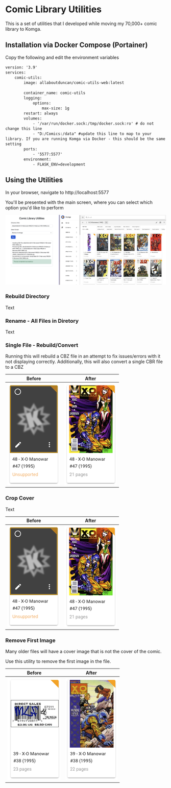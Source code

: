 # Comic Library Utilities
This is a set of utilities that I developed while moving my 70,000+ comic library to Komga.

## Installation via Docker Compose (Portainer)

Copy the following and edit the environment variables

    version: '3.9'
    services:
        comic-utils:
            image: allaboutduncan/comic-utils-web:latest

            container_name: comic-utils
            logging:
                options:
                    max-size: 1g
            restart: always
            volumes:
                - '/var/run/docker.sock:/tmp/docker.sock:ro' # do not change this line
                - "D:/Comics:/data" #update this line to map to your library. If you are running Komga via Docker - this should be the same setting
            ports:
                - '5577:5577'
            environment:
                - FLASK_ENV=development

## Using the Utilities

In your browser, navigate to http://localhost:5577

You'll be presented with the main screen, where you can select which option you'd like to perform

![Main Menu](/images/example.png)

### Rebuild Directory
Text
 
### Rename - All Files in Diretory
Text

### Single File - Rebuild/Convert
Running this will rebuild a CBZ file in an attempt to fix issues/errors with it not displaying correctly.
Additionally, this will also convert a single CBR file to a CBZ

| Before    | After |
| -------- | ------- |
|  ![Rebuild - Before](/images/rebuild01.png)  |  ![Rebuild - After](/images/rebuild02.png)    |

### Crop Cover
Text

| Before    | After |
| -------- | ------- |
|  ![Rebuild - Before](/images/rebuild01.png)  |  ![Rebuild - After](/images/rebuild02.png)    |

### Remove First Image
Many older files will have a cover image that is not the cover of the comic.

Use this utility to remove the first image in the file.

| Before    | After |
| -------- | ------- |
|  ![Remove - Before](/images/remove01.png)  |  ![Remove - After](/images/remove02.png)    |